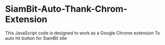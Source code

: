 # SiamBit-Auto-Thank-Chrom-Extension
This JavaScript code is designed to work as a Google Chrome extension To auto hit button for SiamBit site
